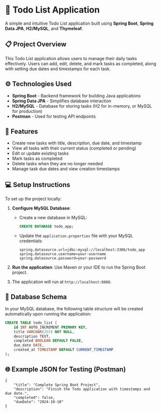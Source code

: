# 📝 Todo List Application

A simple and intuitive Todo List application built using **Spring Boot**, **Spring Data JPA**, **H2/MySQL**, and **Thymeleaf**.

## 📋 Project Overview

This Todo List application allows users to manage their daily tasks effectively. Users can add, edit, delete, and mark tasks as completed, along with setting due dates and timestamps for each task.

## ⚙️ Technologies Used

- **Spring Boot** - Backend framework for building Java applications
- **Spring Data JPA** - Simplifies database interaction
- **H2/MySQL** - Database for storing tasks (H2 for in-memory, or MySQL for production)
- **Postman** - Used for testing API endpoints

## 🚀 Features

- Create new tasks with title, description, due date, and timestamp
- View all tasks with their current status (completed or pending)
- Edit or update existing tasks
- Mark tasks as completed
- Delete tasks when they are no longer needed
- Manage task due dates and view creation timestamps

## 💻 Setup Instructions

To set up the project locally:

1. **Configure MySQL Database**:
   - Create a new database in MySQL:
     ```sql
     CREATE DATABASE todo_app;
     ```

   - Update the `application.properties` file with your MySQL credentials:
     ```properties
     spring.datasource.url=jdbc:mysql://localhost:3306/todo_app
     spring.datasource.username=your-username
     spring.datasource.password=your-password
     ```

2. **Run the application**: Use Maven or your IDE to run the Spring Boot project.
   
3. The application will run at `http://localhost:8080`.

## 💾 Database Schema

In your MySQL database, the following table structure will be created automatically upon running the application:

```sql
CREATE TABLE todo_list (
    id INT AUTO_INCREMENT PRIMARY KEY,
    title VARCHAR(255) NOT NULL,
    description TEXT,
    completed BOOLEAN DEFAULT FALSE,
    due_date DATE,
    created_at TIMESTAMP DEFAULT CURRENT_TIMESTAMP
);
```

## 🌐 Example JSON for Testing (Postman)
```
{
    "title": "Complete Spring Boot Project",
    "description": "Finish the Todo application with timestamps and due date.",
    "completed": false,
    "dueDate": "2024-10-10"
}

